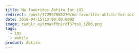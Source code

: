 ```yaml
---
title: No favorites Abtitu for iOS
redirect: /post/172957685270/no-favorites-abtitu-for-ios
date: 2018-04-15T13:00:00.000Z
image: tumblr_oytrmakftn1rdf37to1_1280.png
tags:
  - ios
  - mobile
product: Abtitu
---
```

